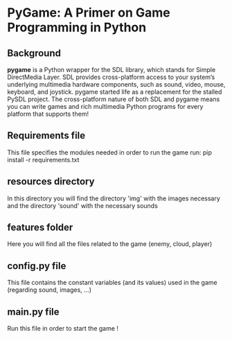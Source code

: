 # PyGame: A Primer on Game Programming in Python
## Background 
**pygame** is a Python wrapper for the SDL library, which stands for Simple DirectMedia Layer. SDL provides cross-platform access to your system’s underlying multimedia hardware components, such as sound, video, mouse, keyboard, and joystick. pygame started life as a replacement for the stalled PySDL project. The cross-platform nature of both SDL and pygame means you can write games and rich multimedia Python programs for every platform that supports them!

## Requirements file
This file specifies the modules needed in order to run the game
run: pip install -r requirements.txt

## resources directory
In this directory you will find the directory 'img' with the images necessary and the directory 'sound' with the necessary sounds

## features folder
Here you will find all the files related to the game (enemy, cloud, player)

## config.py file
This file contains the constant variables (and its values) used in the game (regarding sound, images, ...)

## main.py file
Run this file in order to start the game !
